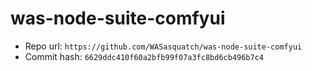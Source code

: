 # was-node-suite-comfyui
- Repo url: `https://github.com/WASasquatch/was-node-suite-comfyui`
- Commit hash: `6629ddc410f60a2bfb99f07a3fc8bd6cb496b7c4`